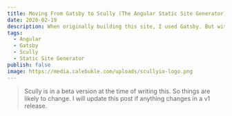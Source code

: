 ```yaml
---
title: Moving From Gatsby to Scully (The Angular Static Site Generator)
date: 2020-02-19
description: When originally building this site, I used Gatsby. But with the release of Scully, I jumped ship so I can use my favorite web framework, Angular instead of React. 
tags:
  - Angular
  - Gatsby
  - Scully
  - Static Site Generator
publish: false
image: https://media.calebukle.com/uploads/scullyio-logo.png
---
```



> Scully is in a beta version at the time of writing this. So things are likely to change. I will update this post if anything changes in a v1 release.


